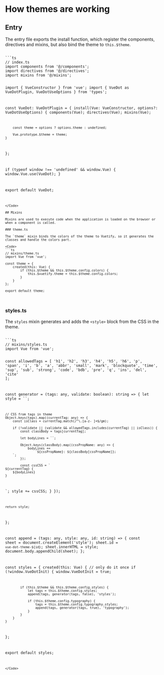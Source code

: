 # How themes are working

## Entry

The entry file exports the install function, which register the components, directives and mixins, but also bind the theme to `this.$theme`.

<Code>
```ts
// index.ts
import components from '@/components';
import directives from '@/directives';
import mixins from '@/mixins';

import { VueConstructor } from 'vue';
import { VueDot as VueDotPlugin, VueDotUseOptions } from 'types';

const VueDot: VueDotPlugin = {
	install(Vue: VueConstructor, options?: VueDotUseOptions) {
		components(Vue);
		directives(Vue);
		mixins(Vue);

		const theme = options ? options.theme : undefined;

		Vue.prototype.$theme = theme;
	}
};

if (typeof window !== 'undefined' && window.Vue) {
	window.Vue.use(VueDot);
}

export default VueDot;
```
</Code>

## Mixins

Mixins are used to execute code when the application is loaded on the browser or when a component is called.

### theme.ts

The `theme` mixin binds the colors of the theme to Vuetify, so it generates the classes and handle the colors part.

<Code>
```ts
// mixins/theme.ts
import Vue from 'vue';

const theme = {
	created(this: Vue) {
		if (this.$theme && this.$theme.config.colors) {
			this.$vuetify.theme = this.$theme.config.colors;
		}
	}
};

export default theme;
```
</Code>

### styles.ts

The `styles` mixin generates and adds the `<style>` block from the CSS in the theme.

<Code>
```ts
// mixins/styles.ts
import Vue from 'vue';

const allowedTags = [
	'h1',
	'h2',
	'h3',
	'h4',
	'h5',
	'h6',
	'p',
	'span',
	'i',
	'b',
	'a',
	'abbr',
	'small',
	'mark',
	'blockquote',
	'time',
	'sup',
	'sub',
	'strong',
	'code',
	'bdb',
	'pre',
	'q',
	'ins',
	'del',
	'cite'
];

const generator = (tags: any, validate: boolean): string => {
	let style = ``;

	// CSS from tags in theme
	Object.keys(tags).map((currentTag: any) => {
		const isClass = currentTag.match(/^\.[a-z- ]+$/gm);

		if (!validate || (validate && allowedTags.includes(currentTag) || isClass)) {
			const classBody = tags[currentTag];

			let bodyLines = ``;

			Object.keys(classBody).map((cssPropName: any) => {
				bodyLines +=
					`${cssPropName}: ${classBody[cssPropName]};
		`;
			});

			const cssCSS = `
	${currentTag} {
		${bodyLines}
	}
`;
			style += cssCSS;
		}
	});

	return style;
};

const append = (tags: any, style: any, id: string) => {
	const sheet = document.createElement('style');
	sheet.id = `vue-dot-theme-${id}`;
	sheet.innerHTML = style;
	document.body.appendChild(sheet);
};

const styles = {
	created(this: Vue) {
		// only do it once
		if (!window.VueDotInit) {
			window.VueDotInit = true;

			if (this.$theme && this.$theme.config.styles) {
				let tags = this.$theme.config.styles;
				append(tags, generator(tags, false), 'styles');

				if (this.$theme.config.typography) {
					tags = this.$theme.config.typography.styles;
					append(tags, generator(tags, true), 'typography');
				}
			}
		}
	}
};

export default styles;
```
</Code>

